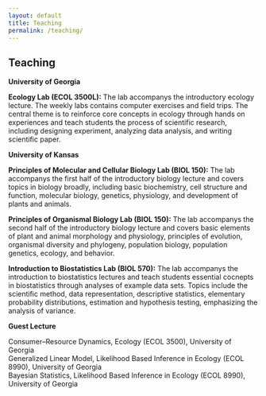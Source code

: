 ```yaml
---
layout: default
title: Teaching
permalink: /teaching/
---
```


## Teaching
**University of Georgia**

**Ecology Lab (ECOL 3500L):** The lab accompanys the introductory ecology lecture. The weekly labs contains computer exercises and field trips. The central theme is to reinforce core concepts in ecology through hands on experiences and teach students the process of scientific research, including designing experiment, analyzing data analysis, and writing scientific paper.

**University of Kansas**

**Principles of Molecular and Cellular Biology Lab (BIOL 150):** The lab accompanys the first half of the introductory biology lecture and covers topics in biology broadly, including basic biochemistry, cell structure and function, molecular biology, genetics, physiology, and development of plants and animals. 

**Principles of Organismal Biology Lab (BIOL 150):** The lab accompanys the second half of the introductory biology lecture and covers basic elements of plant and animal morphology and physiology, principles of evolution, organismal diversity and phylogeny, population biology, population genetics, ecology, and behavior.

**Introduction to Biostatistics Lab (BIOL 570):** The lab accompanys the introduction to biostatistics lectures and teach students essential cocnepts in biostatistics through analyses of example data sets. Topics include the scientific method, data representation, descriptive statistics, elementary probability distributions, estimation and hypothesis testing, emphasizing the analysis of variance.

**Guest Lecture**

Consumer–Resource Dynamics, Ecology (ECOL 3500), University of Georgia  
Generalized Linear Model, Likelihood Based Inference in Ecology (ECOL 8990), University of Georgia  
Bayesian Statistics, Likelihood Based Inference in Ecology (ECOL 8990), University of Georgia


